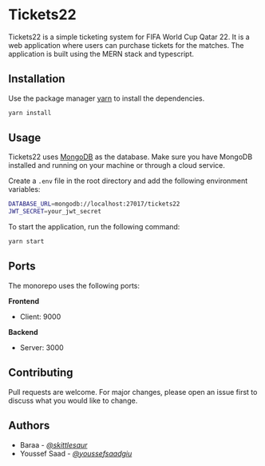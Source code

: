 # Tickets22

Tickets22 is a simple ticketing system for FIFA World Cup Qatar 22. It is a web application where users can purchase
tickets for the matches. The application is built using the MERN stack and typescript.

## Installation

Use the package manager [yarn](https://yarnpkg.com/) to install the dependencies.

```bash
yarn install
```

## Usage

Tickets22 uses [MongoDB](https://www.mongodb.com/) as the database. Make sure you have MongoDB installed and running on
your machine or through a cloud service.

Create a `.env` file in the root directory and add the following environment variables:

```bash
DATABASE_URL=mongodb://localhost:27017/tickets22
JWT_SECRET=your_jwt_secret
```

To start the application, run the following command:

```bash
yarn start
```

## Ports

The monorepo uses the following ports:

**Frontend**
- Client: 9000

**Backend**
- Server: 3000

## Contributing

Pull requests are welcome. For major changes, please open an issue first to discuss what you would like to change.

## Authors

- Baraa - *[@skittlesaur](https://github.com/skittlesaur)*
- Youssef Saad - *[@youssefsaadgiu](https://github.com/youssefsaadgiu)*